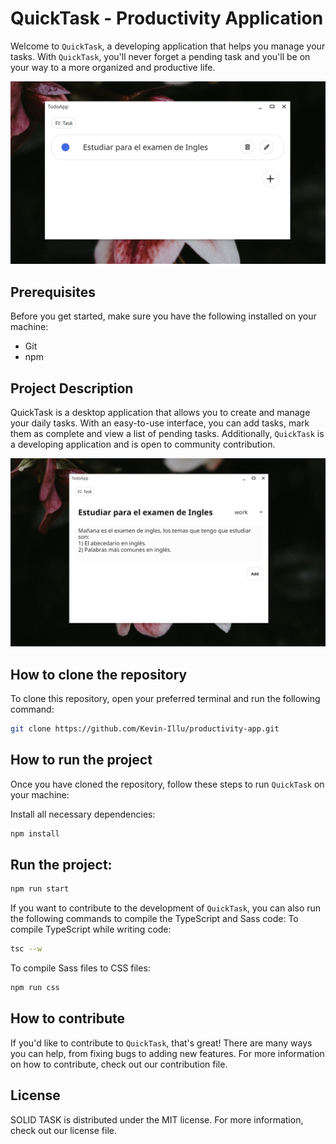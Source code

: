 # QuickTask - Productivity Application

Welcome to `QuickTask`, a developing application that helps you manage your tasks. With `QuickTask`, you'll never forget a pending task and you'll be on your way to a more organized and productive life.

![TodoApp](./images/todoList.PNG)

## Prerequisites

Before you get started, make sure you have the following installed on your machine:

- Git
- npm

## Project Description

QuickTask is a desktop application that allows you to create and manage your daily tasks. With an easy-to-use interface, you can add tasks, mark them as complete and view a list of pending tasks. Additionally, `QuickTask` is a developing application and is open to community contribution.

![Add a Task](./images/addTask.PNG)

## How to clone the repository

To clone this repository, open your preferred terminal and run the following command:

```bash
git clone https://github.com/Kevin-Illu/productivity-app.git
```

## How to run the project

Once you have cloned the repository, follow these steps to run `QuickTask` on your machine:

Install all necessary dependencies:

```bash
npm install
```

## Run the project:

```bash
npm run start
```

If you want to contribute to the development of `QuickTask`, you can also run the following commands to compile the TypeScript and Sass code:
To compile TypeScript while writing code:

```bash
tsc --w
```

To compile Sass files to CSS files:

```bash
npm run css
```

## How to contribute

If you'd like to contribute to `QuickTask`, that's great! There are many ways you can help, from fixing bugs to adding new features. For more information on how to contribute, check out our contribution file.

## License

SOLID TASK is distributed under the MIT license. For more information, check out our license file.
